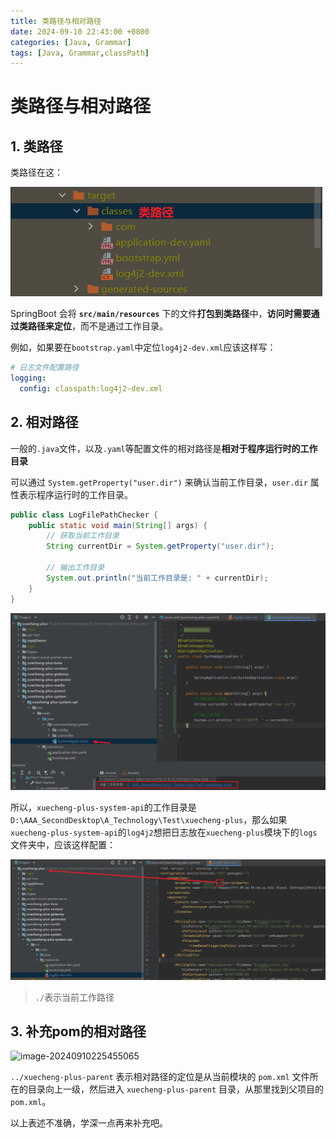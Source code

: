 ```yaml
---
title: 类路径与相对路径
date: 2024-09-10 22:43:00 +0800
categories: [Java, Grammar]
tags: [Java, Grammar,classPath]
---
```

# 类路径与相对路径

## 1. 类路径

类路径在这：

![image-20240910223606970](/assets/路径.assets/image-20240910223606970.png)

SpringBoot 会将 **`src/main/resources`** 下的文件**打包到类路径**中，**访问时需要通过类路径来定位**，而不是通过工作目录。

例如，如果要在`bootstrap.yaml`中定位`log4j2-dev.xml`应该这样写：

```yaml
# 日志文件配置路径
logging:
  config: classpath:log4j2-dev.xml
```



## 2. 相对路径

一般的`.java`文件，以及`.yaml`等配置文件的相对路径是**相对于程序运行时的工作目录**

可以通过 `System.getProperty("user.dir")` 来确认当前工作目录，`user.dir` 属性表示程序运行时的工作目录。

```java
public class LogFilePathChecker {
    public static void main(String[] args) {
        // 获取当前工作目录
        String currentDir = System.getProperty("user.dir");

        // 输出工作目录
        System.out.println("当前工作目录是: " + currentDir);
    }
}
```

![image-20240910230650722](/assets/路径.assets/image-20240910230650722.png)

所以，`xuecheng-plus-system-api`的工作目录是`D:\AAA_SecondDesktop\A_Technology\Test\xuecheng-plus`，那么如果`xuecheng-plus-system-api`的`log4j2`想把日志放在`xuecheng-plus`模块下的`logs`文件夹中，应该这样配置：

![image-20240910225745993](/assets/路径.assets/image-20240910225745993.png)

> `./`表示当前工作路径



## 3. 补充pom的相对路径

![image-20240910225455065](路径.assets/image-20240910225455065.png)

`../xuecheng-plus-parent` 表示相对路径的定位是从当前模块的 `pom.xml` 文件所在的目录向上一级，然后进入 `xuecheng-plus-parent` 目录，从那里找到父项目的 `pom.xml`。



以上表述不准确，学深一点再来补充吧。


